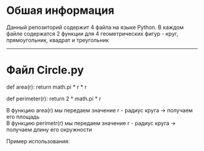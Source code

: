 # Обшая информация
Данный репозиторий содержит 4 файла на языке Python. В каждом файле содержатся 2 функции для 4 геометрических фигур - круг, прямоугольник, квадрат и треугольник

***
# Файл Сircle.py

def area(r):
    return math.pi * r * r

def perimeter(r):
    return 2 * math.pi * r  
      
В функцию area(r) мы передаем значение r - радиус круга -> получаем его площадь  
В функцию perimetr(r) мы передаем значение r - радиус круга -> получаем длину его окружности

Пример использования:  
